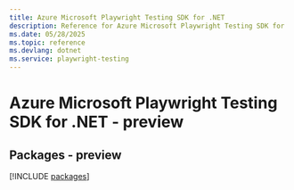 ```yaml
---
title: Azure Microsoft Playwright Testing SDK for .NET
description: Reference for Azure Microsoft Playwright Testing SDK for .NET
ms.date: 05/28/2025
ms.topic: reference
ms.devlang: dotnet
ms.service: playwright-testing
---
```

# Azure Microsoft Playwright Testing SDK for .NET - preview
## Packages - preview
[!INCLUDE [packages](microsoft-playwright-testing-index.md)]